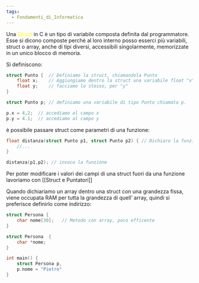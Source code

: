 ```yaml
---
tags:
  - Fondamenti_di_Informatica
---
```

Una <font color="#ffff00">Struct</font> in C è un tipo di variabile composta definita dal programmatore.
Esse si dicono composte perché al loro interno posso esserci più variabili, struct o array, anche di tipi diversi, accessibili singolarmente, memorizzate in un unico blocco di memoria.

Si definiscono:

```C
struct Punto {  // Definiamo la struct, chiamandola Punto
	float x;    // Aggiungiamo dentro la struct una variabile float "x"
	float y;    // facciamo lo stesso, per "y"
}

struct Punto p; // definiamo una variabile di tipo Punto chiamata p.

p.x = 4,2;  // accediamo al campo x
p.y = 4.1;  // accediamo al campo y

```

è possibile passare struct come parametri di una funzione:

```C
float distanza(struct Punto p1, struct Punto p2) { // Dichiaro la funzione
	//...
}

distanza(p1,p2); // invoco la funzione
```

Per poter modificare i valori dei campi di una struct fuori da una funzione lavoriamo con [[Struct e Puntatori]]

Quando dichiariamo un array dentro una struct con una grandezza fissa, viene occupata RAM per tutta la grandezza di quell’ array, quindi si preferisce definirlo come indirizzo:

```C
struct Persona {
	char nome[30];   // Metodo con array, poco efficente
}

struct Persona  {
	char *nome;
}

int main() {
	struct Persona p,
	p.nome = "Pietro"
}                      
```